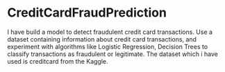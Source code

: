 # CreditCardFraudPrediction
I have build a model to detect fraudulent credit card transactions. Use a dataset containing information about credit card transactions, and experiment with algorithms like Logistic Regression, Decision Trees  to classify transactions as fraudulent or  legitimate.
The dataset which i have used is creditcard from the Kaggle. 
